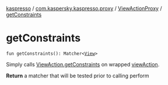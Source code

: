 [kaspresso](../../index.md) / [com.kaspersky.kaspresso.proxy](../index.md) / [ViewActionProxy](index.md) / [getConstraints](./get-constraints.md)

# getConstraints

`fun getConstraints(): Matcher<`[`View`](https://developer.android.com/reference/android/view/View.html)`>`

Simply calls [ViewAction.getConstraints](#) on wrapped [viewAction](#).

**Return**
a matcher that will be tested prior to calling perform

